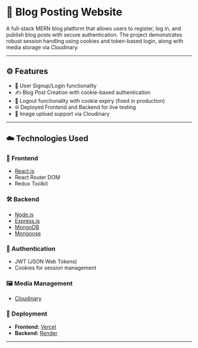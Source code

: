 # 📝 Blog Posting Website

A full-stack MERN blog platform that allows users to register, log in, and publish blog posts with secure authentication. The project demonstrates robust session handling using cookies and token-based login, along with media storage via Cloudinary.

---

## ⚙️ Features

- 👤 User Signup/Login functionality  
- ✍️ Blog Post Creation with cookie-based authentication  
- 🚪 Logout functionality with cookie expiry (fixed in production)  
- 🌐 Deployed Frontend and Backend for live testing  
- 📸 Image upload support via Cloudinary  

---

## ☁️ Technologies Used

### 🧠 Frontend
- [React.js](https://reactjs.org/)
- React Router DOM
- Redux Toolkit

### 🛠️ Backend
- [Node.js](https://nodejs.org/)
- [Express.js](https://expressjs.com/)
- [MongoDB](https://www.mongodb.com/)
- [Mongoose](https://mongoosejs.com/)

### 🔐 Authentication
- JWT (JSON Web Tokens)
- Cookies for session management

### 🖼️ Media Management
- [Cloudinary](https://cloudinary.com/)

### 🚀 Deployment
- **Frontend:** [Vercel](https://vercel.com/sakshisingh0101s-projects/blog-posting-website)
- **Backend:** [Render](https://blog-posting-website-9m3j.onrender.com)

---




